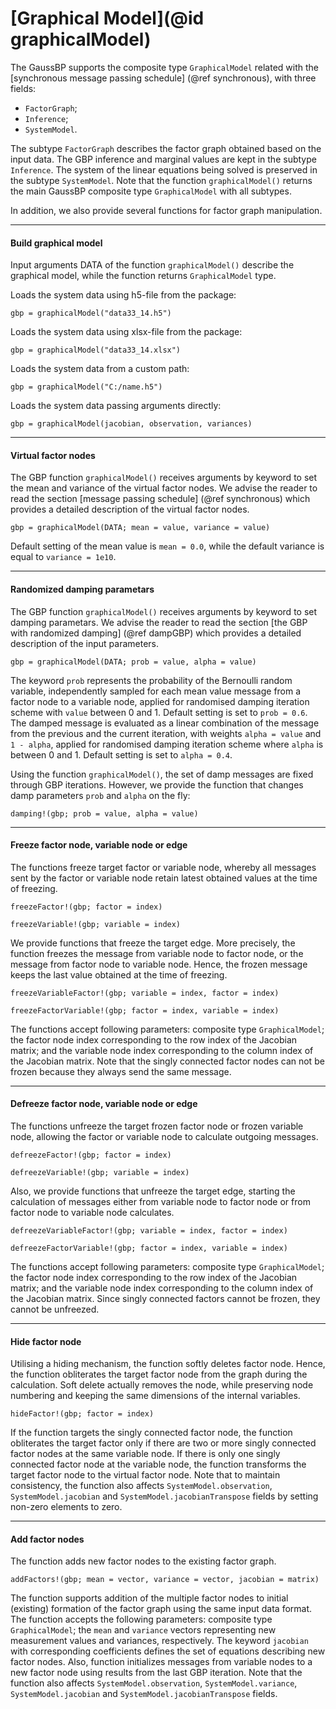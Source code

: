 # [Graphical Model](@id graphicalModel)

The GaussBP supports the composite type `GraphicalModel` related with the [synchronous message passing schedule] (@ref synchronous), with three fields:
- `FactorGraph`;
- `Inference`;
- `SystemModel`.

The subtype `FactorGraph` describes the factor graph obtained based on the input data. The GBP inference and marginal values are kept in the subtype `Inference`. The system of the linear equations being solved is preserved in the subtype `SystemModel`. Note that the function `graphicalModel()` returns the main GaussBP composite type `GraphicalModel` with all subtypes.

In addition, we also provide several functions for factor graph manipulation.

---

#### Build graphical model

Input arguments DATA of the function `graphicalModel()` describe the graphical model, while the function returns `GraphicalModel` type.

Loads the system data using h5-file from the package:
```julia-repl
gbp = graphicalModel("data33_14.h5")
```

Loads the system data using xlsx-file from the package:
```julia-repl
gbp = graphicalModel("data33_14.xlsx")
```

Loads the system data from a custom path:
```julia-repl
gbp = graphicalModel("C:/name.h5")
```

Loads the system data passing arguments directly:
```julia-repl
gbp = graphicalModel(jacobian, observation, variances)
```

---

#### Virtual factor nodes

The GBP function `graphicalModel()` receives arguments by keyword to set the mean and variance of the virtual factor nodes. We advise the reader to read the section [message passing schedule] (@ref synchronous) which provides a detailed description of the virtual factor nodes.

```julia-repl
gbp = graphicalModel(DATA; mean = value, variance = value)
```
Default setting of the mean value is `mean = 0.0`, while the default variance is equal to `variance = 1e10`.

---

#### Randomized damping parametars

The GBP function `graphicalModel()` receives arguments by keyword to set damping parametars. We advise the reader to read the section [the GBP with randomized damping] (@ref dampGBP) which provides a detailed description of the input parameters.
```julia-repl
gbp = graphicalModel(DATA; prob = value, alpha = value)
```
The keyword `prob` represents the probability of the Bernoulli random variable, independently sampled for each mean value message from a factor node to a variable node, applied for randomised damping iteration scheme with `value` between 0 and 1. Default setting is set to `prob = 0.6`. The damped message is evaluated as a linear combination of the message from the previous and the current iteration, with weights `alpha = value` and `1 - alpha`, applied for randomised damping iteration scheme where `alpha` is between 0 and 1. Default setting is set to `alpha = 0.4`.

Using the function `graphicalModel()`, the set of damp messages are fixed through GBP iterations. However, we provide the function that changes damp parameters `prob` and `alpha` on the fly:
```julia-repl
damping!(gbp; prob = value, alpha = value)
```

---

#### Freeze factor node, variable node or edge
The functions freeze target factor or variable node, whereby all messages sent by the factor or variable node retain latest obtained values at the time of freezing.
```julia-repl
freezeFactor!(gbp; factor = index)
```
```julia-repl
freezeVariable!(gbp; variable = index)
```

We provide functions that freeze the target edge. More precisely, the function freezes the message from variable node to factor node, or the message from factor node to variable node. Hence, the frozen message keeps the last value obtained at the time of freezing.
```julia-repl
freezeVariableFactor!(gbp; variable = index, factor = index)
```
```julia-repl
freezeFactorVariable!(gbp; factor = index, variable = index)
```
The functions accept following parameters: composite type `GraphicalModel`; the factor node index corresponding to the row index of the Jacobian matrix; and the variable node index corresponding to the column index of the Jacobian matrix. Note that the singly connected factor nodes can not be frozen because they always send the same message.

---

#### Defreeze factor node, variable node or edge
The functions unfreeze the target frozen factor node or frozen variable node, allowing the factor or variable node to calculate outgoing messages.
```julia-repl
defreezeFactor!(gbp; factor = index)
```
```julia-repl
defreezeVariable!(gbp; variable = index)
```

Also, we provide functions that unfreeze the target edge, starting the calculation of messages either from variable node to factor node or from factor node to variable node calculates.
```julia-repl
defreezeVariableFactor!(gbp; variable = index, factor = index)
```
```julia-repl
defreezeFactorVariable!(gbp; factor = index, variable = index)
```

The functions accept following parameters: composite type `GraphicalModel`; the factor node index corresponding to the row index of the Jacobian matrix; and the variable node index corresponding to the column index of the Jacobian matrix. Since singly connected factors cannot be frozen, they cannot be unfreezed.

---

#### Hide factor node
Utilising a hiding mechanism, the function softly deletes factor node. Hence, the function obliterates the target factor node from the graph during the calculation. Soft delete actually removes the node, while preserving node numbering and keeping the same dimensions of the internal variables.
```julia-repl
hideFactor!(gbp; factor = index)
```
If the function targets the singly connected factor node, the function obliterates the target factor only if there are two or more singly connected factor nodes at the same variable node. If there is only one singly connected factor node at the variable node, the function transforms the target factor node to the virtual factor node. Note that to maintain consistency, the function also affects `SystemModel.observation`, `SystemModel.jacobian` and `SystemModel.jacobianTranspose` fields by setting non-zero elements to zero.

---

#### Add factor nodes
The function adds new factor nodes to the existing factor graph.
```julia-repl
addFactors!(gbp; mean = vector, variance = vector, jacobian = matrix)
```
The function supports addition of the multiple factor nodes to initial (existing) formation of the factor graph using the same input data format. The function accepts the following parameters: composite type `GraphicalModel`; the `mean` and `variance` vectors representing new measurement values and variances, respectively. The keyword `jacobian` with corresponding coefficients defines the set of equations describing new factor nodes. Also, function initializes messages from variable nodes to a new factor node using results from the last GBP iteration. Note that the function also affects `SystemModel.observation`, `SystemModel.variance`, `SystemModel.jacobian` and `SystemModel.jacobianTranspose` fields.

